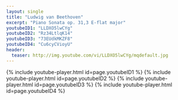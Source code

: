 ```yaml
---
layout: single
title: "Ludwig van Beethoven"
excerpt: "Piano Sonata op. 31,3 E-flat major"
youtubeID1: "LLDXO5lwCYg"
youtubeID2: "Rz34LtlqK14"
youtubeID3: "73EUdkMKZF8"
youtubeID4: "Cu6cyCVioyU"
header:
  teaser: http://img.youtube.com/vi/LLDXO5lwCYg/mqdefault.jpg
---
```


{% include youtube-player.html id=page.youtubeID1 %}
{% include youtube-player.html id=page.youtubeID2 %}
{% include youtube-player.html id=page.youtubeID3 %}
{% include youtube-player.html id=page.youtubeID4 %}
